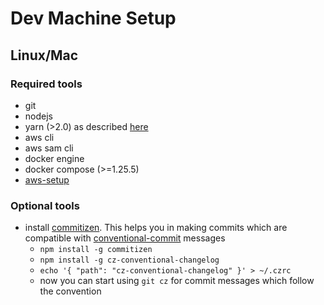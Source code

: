# Dev Machine Setup

## Linux/Mac

### Required tools

- git
- nodejs
- yarn (>2.0) as described [here](https://yarnpkg.com/getting-started/install)
- aws cli
- aws sam cli
- docker engine
- docker compose (>=1.25.5)
- [aws-setup](../infra/aws-setup.md)

### Optional tools

- install [commitizen](https://github.com/commitizen/cz-cli). This helps you in making commits which are compatible with [conventional-commit](../adr/0003-conventional-commits.md) messages
  - `npm install -g commitizen`
  - `npm install -g cz-conventional-changelog`
  - `echo '{ "path": "cz-conventional-changelog" }' > ~/.czrc`
  - now you can start using `git cz` for commit messages which follow the convention

